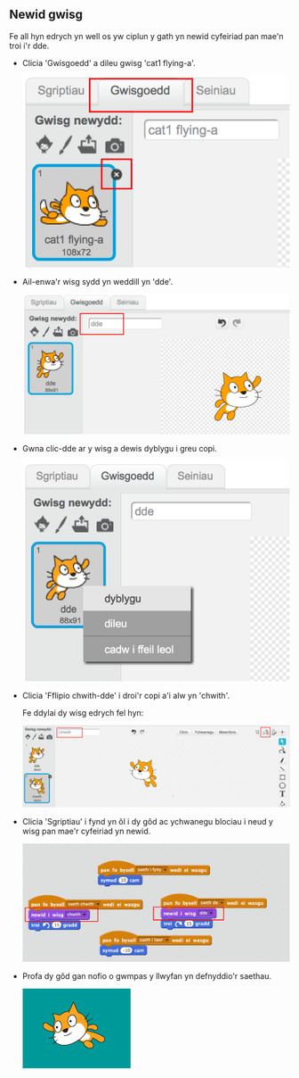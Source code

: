 ## Newid gwisg

Fe all hyn edrych yn well os yw ciplun y gath yn newid cyfeiriad pan mae'n troi i'r dde.

+ Clicia 'Gwisgoedd' a dileu gwisg 'cat1 flying-a'.

	![screenshot](images/swim-delete-a.png) 
	
+ Ail-enwa'r wisg sydd yn weddill yn 'dde'.

	![screenshot](images/swim-costume-right.png)

+ Gwna clic-dde ar y wisg a dewis dyblygu i greu copi.

	![screenshot](images/swim-costume-duplicate.png)

+ Clicia 'Fflipio chwith-dde' i droi'r copi a'i alw yn 'chwith'.

	Fe ddylai dy wisg edrych fel hyn:

	![screenshot](images/swim-costume-left.png)

+ Clicia 'Sgriptiau' i fynd yn ôl i dy gôd ac ychwanegu blociau i neud y wisg pan mae'r cyfeiriad yn newid.

	![screenshot](images/swim-change-costume.png)

+ Profa dy gôd gan nofio o gwmpas y llwyfan yn defnyddio'r saethau.

	![screenshot](images/swim-test-left.png)




